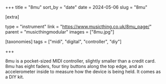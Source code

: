 +++
title = "8mu"
sort_by = "date"
date = 2024-05-06
slug = "8mu"

[extra]

type = "instrument"
link = "https://www.musicthing.co.uk/8mu_page/"
parent = "musicthingmodular"
images = ["8mu.jpg"]

[taxonomies]
tags = ["midi", "digital", "controller", "diy"]

+++

8mu is a pocket-sized MIDI controller, slightly smaller than a credit card. 8mu has eight faders, four tiny buttons along the top edge, and an accelerometer inside to measure how the device is being held. It comes as a DIY kit.
